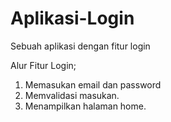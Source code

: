 # Aplikasi-Login
Sebuah aplikasi dengan fitur login 

Alur Fitur Login;
1. Memasukan email dan password 
2. Memvalidasi masukan. 
3. Menampilkan halaman home. 

